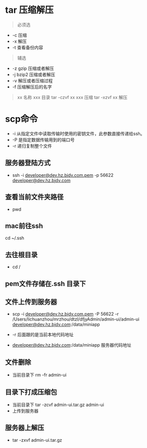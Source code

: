 <!--
 * @Description: 
 * @Autor: lcz
 * @Date: 2022-06-30 21:18:00
 * @LastEditors: lcz
 * @LastEditTime: 2022-07-01 11:01:53
-->
# tar 压缩解压
> 必须选
* -c 压缩
* -x 解压
* -t 查看备份内容
> 辅选
* -z gzip 压缩或者解压
* -j bzip2 压缩或者解压
* -v 解压或者压缩过程
* -f 压缩解压后的名字
> xx 名称 xxx 目录
> tar -czvf xx xxx 压缩
> tar -xzvf xx 解压

# scp命令
* -i 从指定文件中读取传输时使用的密钥文件，此参数直接传递给ssh。
* -P 是指定数据传输用到的端口号
* -r 递归复制整个文件

## 服务器登陆方式
* ssh -i developer@dev.hz.bjdv.com.pem -p 56622 developer@dev.hz.bjdv.com


## 查看当前文件夹路径
* pwd

## mac前往ssh
cd ~/.ssh

## 去往根目录
* cd /

## pem文件存储在.ssh 目录下

## 文件上传到服务器

* scp -i  developer@dev.hz.bjdv.com.pem -P 56622 -r /Users/lichuanzhou/mrzhou/dtzl/dfjyAdmin/admin-ui/admin-ui  developer@dev.hz.bjdv.com:/data/miniapp

* -r 后面跟的是当前本地代码地址 
* developer@dev.hz.bjdv.com:/data/miniapp 服务器代码地址

## 文件删除
* 当前目录下 rm -fr admin-ui

## 目录下打成压缩包
* 当前目录下 tar -zcvf admin-ui.tar.gz admin-ui
* 上传到服务器
## 服务器上解压

* tar -zxvf admin-ui.tar.gz


